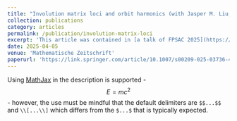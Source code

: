 ```yaml
---
title: "Involution matrix loci and orbit harmonics (with Jasper M. Liu, Yichen Ma, and Brendon Rhoades)"
collection: publications
category: articles
permalink: /publication/involution-matrix-loci
excerpt: 'This article was contained in [a talk of FPSAC 2025](https://www.math.sci.hokudai.ac.jp/sympo/fpsac2025/public/slides/liu.pdf)'
date: 2025-04-05
venue: 'Mathematische Zeitschrift'
paperurl: 'https://link.springer.com/article/10.1007/s00209-025-03736-4'
---
```


Using [MathJax](https://www.mathjax.org/) in the description is supported - $$E=mc^2$$ - however, the use must be mindful that the default delimiters are `$$...$$` and `\\[...\\]` which differs from the `$...$` that is typically expected.
